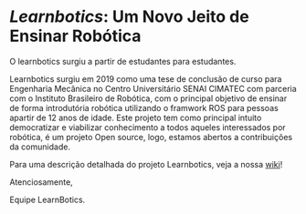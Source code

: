 # _Learnbotics_: Um Novo Jeito de Ensinar Robótica
O learnbotics surgiu a partir de estudantes para estudantes. 

Learnbotics surgiu em 2019 como uma tese de conclusão de curso para Engenharia Mecânica no Centro Universitário SENAI CIMATEC com parceria com o Instituto Brasileiro de Robótica, com o principal objetivo de ensinar de forma introdutória robótica utilizando o framwork ROS para pessoas apartir de 12 anos de idade. Este projeto tem como principal intuito democratizar e viabilizar conhecimento a todos aqueles interessados por robótica, é um projeto Open source, logo, estamos abertos a contribuições da comunidade.

Para uma descrição detalhada do projeto Learnbotics, veja a nossa [wiki](https://github.com/Brazilian-Institute-of-Robotics/learnbotics/wiki)!


Atenciosamente,

Equipe LearnBotics.
